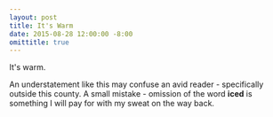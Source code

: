 ```yaml
---
layout: post
title: It's Warm
date: 2015-08-28 12:00:00 -8:00
omittitle: true
---
```

It's warm.

An understatement like this may confuse an avid reader - specifically outside this county. A small mistake - omission of the word **iced** is something I will pay for with my sweat on the way back.
